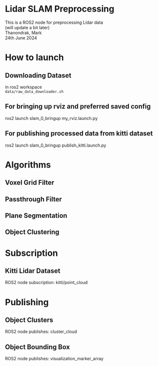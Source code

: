 # Lidar SLAM Preprocessing
This is a ROS2 node for preprocessing Lidar data\
(will update a bit later)\
Thanondrak, Mark\
24th June 2024
# How to launch
## Downloading Dataset
in ros2 workspace\
	`data/raw_data_downloader.sh`
## For bringing up rviz and preferred saved config 
ros2 launch slam_0_bringup my_rviz.launch.py 
## For publishing processed data from kitti dataset
ros2 launch slam_0_bringup publish_kitti.launch.py 
# Algorithms
## Voxel Grid Filter
## Passthrough Filter
## Plane Segmentation
## Object Clustering
# Subscription
## Kitti Lidar Dataset
ROS2 node subscription: kitti/point_cloud
# Publishing
## Object Clusters
ROS2 node publishes: cluster_cloud
## Object Bounding Box
ROS2 node publishes: visualization_marker_array
